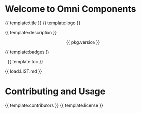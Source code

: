# Welcome to Omni Components 
{{ template:title }}
{{ template:logo }}

{{ template:description }}
<p align="center">{{ pkg.version }}</p>

{{ template:badges }}

&nbsp;
{{ template:toc }}
&nbsp;

{{ load:LIST.md }}
# Contributing and Usage
{{ template:contributors }}
{{ template:license }}